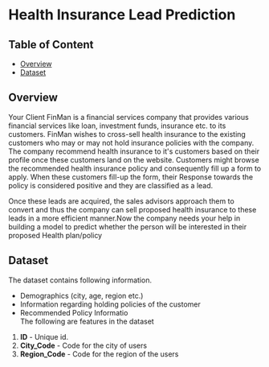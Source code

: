 # Health Insurance Lead Prediction

## Table of Content
* [Overview](#overview)
* [Dataset](#dataset)


## Overview

Your Client FinMan is a financial services company that provides various financial services like loan, investment funds, insurance etc. to its customers. FinMan wishes to cross-sell health insurance to the existing customers who may or may not hold insurance policies with the company. The company recommend health insurance to it's customers based on their profile once these customers land on the website. Customers might browse the recommended health insurance policy and consequently fill up a form to apply. When these customers fill-up the form, their Response towards the policy is considered positive and they are classified as a lead.

Once these leads are acquired, the sales advisors approach them to convert and thus the company can sell proposed health insurance to these leads in a more efficient manner.Now the company needs your help in building a model to predict whether the person will be interested in their proposed Health plan/policy

## Dataset

The dataset contains following information.
   * Demographics (city, age, region etc.)
   * Information regarding holding policies of the customer
   * Recommended Policy Informatio   
The following are features in the dataset
1) **ID** - Unique id.
2) **City_Code** - Code for the city of users
3) **Region_Code** - Code for the region of the users

